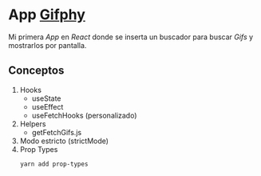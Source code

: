 # App [Gifphy](https://developers.giphy.com/docs/api/endpoint#search)

Mi primera _App_ en _React_ donde se inserta un buscador para buscar _Gifs_ y mostrarlos por pantalla.

## Conceptos

1. Hooks
    - useState
    - useEffect
    - useFetchHooks (personalizado)
2. Helpers
    - getFetchGifs.js
3. Modo estricto (strictMode)
4. Prop Types
    ```sh
    yarn add prop-types
    ```
